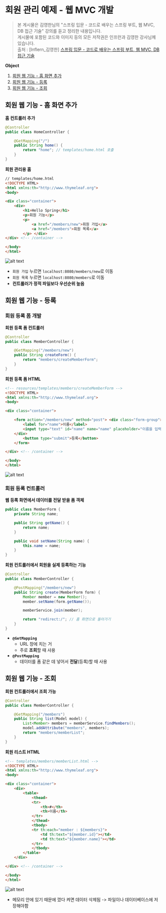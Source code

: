 # 회원 관리 예제 - 웹 MVC 개발
> 본 게시물은 김영한님의 "스프링 입문 - 코드로 배우는 스프링 부트, 웹 MVC, DB 접근 기술" 강의를 듣고 정리한 내용입니다.  
게시물에 포함된 코드와 이미지 등의 모든 저작권은 인프런과 김영한 강사님께 있습니다.   
> 출처 : [Inflern_김영한] [스프링 입문 - 코드로 배우는 스프링 부트, 웹 MVC, DB 접근 기술](https://www.inflearn.com/course/%EC%8A%A4%ED%94%84%EB%A7%81-%EC%9E%85%EB%AC%B8-%EC%8A%A4%ED%94%84%EB%A7%81%EB%B6%80%ED%8A%B8/dashboard)

**Object**
1. [회원 웹 기능 - 홈 화면 추가](#회원-웹-기능---홈-화면-추가)
2. [회원 웹 기능 - 등록](#회원-웹-기능---등록)
3. [회원 웹 기능 - 조회](#회원-웹-기능---조회)

## 회원 웹 기능 - 홈 화면 추가
**홈 컨트롤러 추가**
```java
@Controller
public class HomeController {

    @GetMapping("/")
    public String home() {
        return "home"; // templates/home.html 호출
    }
}
```

**회원 관리용 홈**
```html
// templates/home.html
<!DOCTYPE HTML>
<html xmlns:th="http://www.thymeleaf.org">
<body>

<div class="container">
    <div>
        <h1>Hello Spring</h1>
        <p>회원 기능</p>
        <p>
            <a href="/members/new">회원 가입</a>
            <a href="/members">회원 목록</a>
        </p> </div>
</div> <!-- /container -->

</body>
</html>
```

![alt text](img/ex2_1.png)   
- `회원 가입` 누르면 `localhost:8080/members/new`로 이동
- `회원 목록` 누르면 `localhost:8080/members`로 이동
- **컨트롤러가 정적 파일보다 우선순위 높음**

## 회원 웹 기능 - 등록
### 회원 등록 폼 개발

**회원 등록 폼 컨트롤러**
```java
@Controller
public class MemberController {

    @GetMapping("/members/new")
    public String createForm() {
        return "members/createMemberForm";
    }
}

```

**회원 등록 폼 HTML**
```html
<!-- resources/templates/members/createMemberForm -->
<!DOCTYPE HTML>
<html xmlns:th="http://www.thymeleaf.org">
<body>

<div class="container">

    <form action="/members/new" method="post"> <div class="form-group">
        <label for="name">이름</label>
        <input type="text" id="name" name="name" placeholder="이름을 입력하세요">
    </div>
        <button type="submit">등록</button>
    </form>

</div> <!-- /container -->

</body>
</html>
```

![alt text](img/ex2_2.png)

### 회원 등록 컨트롤러
**웹 등록 화면에서 데이터를 전달 받을 폼 객체**
```java
public class MemberForm {
    private String name;

    public String getName() {
        return name;
    }

    public void setName(String name) {
        this.name = name;
    }
}
```

**회원 컨트롤러에서 회원을 실제 등록하는 기능**
```java
@Controller
public class MemberController {

    @PostMapping("/members/new")
    public String create(MemberForm form) {
        Member member = new Member();
        member.setName(form.getName());

        memberService.join(member);

        return "redirect:/"; // 홈 화면으로 돌아가기
    }
}
```
- **`@GetMapping`**
  - URL 창에 치는 거
  - 주로 **조회**할 때 사용
- **`@PostMapping`**
  - 데이터를 폼 같은 데 넣어서 **전달**(등록)할 때 사용

## 회원 웹 기능 - 조회
**회원 컨트롤러에서 조회 가능**
```java
@Controller
public class MemberController {

    @GetMapping("/members")
    public String list(Model model) {
        List<Member> members = memberService.findMembers();
        model.addAttribute("members", members);
        return "members/memberList";
    }
}
```

**회원 리스트 HTML**
```html
<!-- templates/members/memberList.html -->
<!DOCTYPE HTML>
<html xmlns:th="http://www.thymeleaf.org">
<body>

<div class="container">
    <div>
        <table>
            <thead>
            <tr>
                <th>#</th>
                <th>이름</th>
            </tr>
            </thead>
            <tbody>
            <tr th:each="member : ${members}">
                <td th:text="${member.id}"></td>
                <td th:text="${member.name}"></td>
            </tr>
            </tbody>
        </table>
    </div>

</div> <!-- /container -->

</body>
</html>
```

![alt text](img/ex2_3.png)

- 메모리 안에 있기 때문에 껐다 켜면 데이터 삭제됨 -> 파일이나 데이터베이스에 저장해야함
